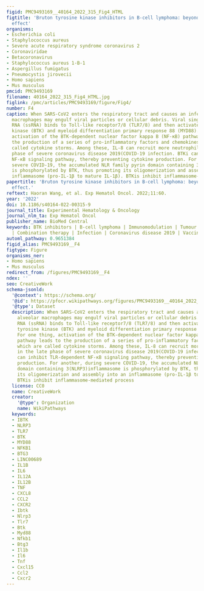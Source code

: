 ```yaml
---
figid: PMC9493169__40164_2022_315_Fig4_HTML
figtitle: 'Bruton tyrosine kinase inhibitors in B-cell lymphoma: beyond the antitumour
  effect'
organisms:
- Escherichia coli
- Staphylococcus aureus
- Severe acute respiratory syndrome coronavirus 2
- Coronaviridae
- Betacoronavirus
- Staphylococcus aureus 1-B-1
- Aspergillus fumigatus
- Pneumocystis jirovecii
- Homo sapiens
- Mus musculus
pmcid: PMC9493169
filename: 40164_2022_315_Fig4_HTML.jpg
figlink: /pmc/articles/PMC9493169/figure/Fig4/
number: F4
caption: When SARS-CoV2 enters the respiratory tract and causes an infection, alveolar
  macrophages may engulf viral particles or cellular debris. Viral single-stranded
  RNA (ssRNA) binds to Toll-like receptor7/8 (TLR7/8) and then activates Bruton tyrosine
  kinase (BTK) and myeloid differentiation primary response 88 (MYD88). For one thing,
  activation of the BTK-dependent nuclear factor kappa B (NF-κB) pathway leads to
  the production of a series of pro-inflammatory factors and chemokines, which are
  called cytokine storms. Among these, IL-8 can recruit more neutrophils in the late
  phase of severe coronavirus disease 2019(COVID-19 infection. BTKi can inhibit TLR-dependent
  NF-κB signaling pathway, thereby preventing cytokine production. For another, during
  severe COVID-19, the accumulated NLR family pyrin domain containing 3(NLRP3)inflammasome
  is phosphorylated by BTK, thus promoting its oligomerization and assembly into an
  inflammasome (pro-IL-1β to mature IL-1β). BTKis inhibit inflammasome-mediated process
papertitle: 'Bruton tyrosine kinase inhibitors in B-cell lymphoma: beyond the antitumour
  effect.'
reftext: Haoran Wang, et al. Exp Hematol Oncol. 2022;11:60.
year: '2022'
doi: 10.1186/s40164-022-00315-9
journal_title: Experimental Hematology & Oncology
journal_nlm_ta: Exp Hematol Oncol
publisher_name: BioMed Central
keywords: BTK inhibitors | B-cell lymphoma | Immunomodulation | Tumour microenvironment
  | Combination therapy | Infection | Coronavirus disease 2019 | Vaccination
automl_pathway: 0.9651384
figid_alias: PMC9493169__F4
figtype: Figure
organisms_ner:
- Homo sapiens
- Mus musculus
redirect_from: /figures/PMC9493169__F4
ndex: ''
seo: CreativeWork
schema-jsonld:
  '@context': https://schema.org/
  '@id': https://pfocr.wikipathways.org/figures/PMC9493169__40164_2022_315_Fig4_HTML.html
  '@type': Dataset
  description: When SARS-CoV2 enters the respiratory tract and causes an infection,
    alveolar macrophages may engulf viral particles or cellular debris. Viral single-stranded
    RNA (ssRNA) binds to Toll-like receptor7/8 (TLR7/8) and then activates Bruton
    tyrosine kinase (BTK) and myeloid differentiation primary response 88 (MYD88).
    For one thing, activation of the BTK-dependent nuclear factor kappa B (NF-κB)
    pathway leads to the production of a series of pro-inflammatory factors and chemokines,
    which are called cytokine storms. Among these, IL-8 can recruit more neutrophils
    in the late phase of severe coronavirus disease 2019(COVID-19 infection. BTKi
    can inhibit TLR-dependent NF-κB signaling pathway, thereby preventing cytokine
    production. For another, during severe COVID-19, the accumulated NLR family pyrin
    domain containing 3(NLRP3)inflammasome is phosphorylated by BTK, thus promoting
    its oligomerization and assembly into an inflammasome (pro-IL-1β to mature IL-1β).
    BTKis inhibit inflammasome-mediated process
  license: CC0
  name: CreativeWork
  creator:
    '@type': Organization
    name: WikiPathways
  keywords:
  - IBTK
  - NLRP3
  - TLR7
  - BTK
  - MYD88
  - NFKB1
  - BTG3
  - LINC00689
  - IL1B
  - IL6
  - IL12A
  - IL12B
  - TNF
  - CXCL8
  - CCL2
  - CXCR2
  - Ibtk
  - Nlrp3
  - Tlr7
  - Btk
  - Myd88
  - Nfkb1
  - Btg3
  - Il1b
  - Il6
  - Tnf
  - Cxcl15
  - Ccl2
  - Cxcr2
---
```

